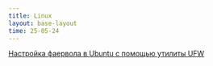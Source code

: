 ```yaml
---
title: Linux
layout: base-layout
time: 25-05-24
---
```


[Настройка фаервола в Ubuntu с помощью утилиты UFW](/wiki/git/conventional-commits)
